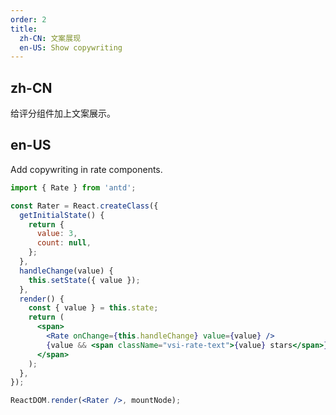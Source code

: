 ```yaml
---
order: 2
title:
  zh-CN: 文案展现
  en-US: Show copywriting
---
```


## zh-CN

给评分组件加上文案展示。

## en-US

Add copywriting in rate components.

````jsx
import { Rate } from 'antd';

const Rater = React.createClass({
  getInitialState() {
    return {
      value: 3,
      count: null,
    };
  },
  handleChange(value) {
    this.setState({ value });
  },
  render() {
    const { value } = this.state;
    return (
      <span>
        <Rate onChange={this.handleChange} value={value} />
        {value && <span className="vsi-rate-text">{value} stars</span>}
      </span>
    );
  },
});

ReactDOM.render(<Rater />, mountNode);
````
